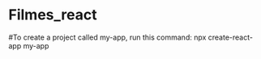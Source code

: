 # Filmes_react

#To create a project called my-app, run this command:
  npx create-react-app my-app
